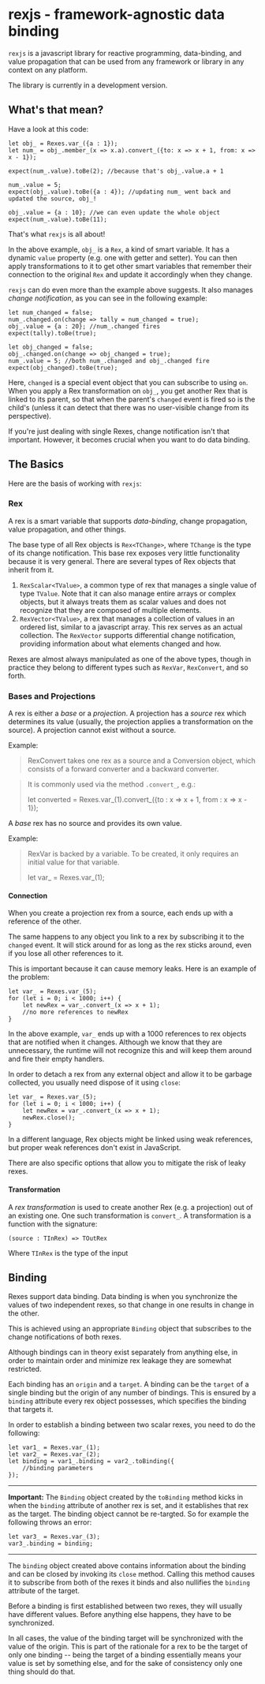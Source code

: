 # rexjs - framework-agnostic data binding
`rexjs` is a javascript library for reactive programming, data-binding, and value propagation that can be used from any framework or library in any context on any platform.

The library is currently in a development version.

## What's that mean?
Have a look at this code:

	let obj_ = Rexes.var_({a : 1});
	let num_ = obj_.member_(x => x.a).convert_({to: x => x + 1, from: x => x - 1});
	 
	expect(num_.value).toBe(2); //because that's obj_.value.a + 1
	
	num_.value = 5;
	expect(obj_.value).toBe({a : 4}); //updating num_ went back and updated the source, obj_!
	
	obj_.value = {a : 10}; //we can even update the whole object
	expect(num_.value).toBe(11);

That's what `rexjs` is all about!

In the above example, `obj_` is a `Rex`, a kind of smart variable. It has a dynamic `value` property (e.g. one with getter and setter). You can then apply transformations to it to get other smart variables that remember their connection to the original `Rex` and update it accordingly when they change.

`rexjs` can do even more than the example above suggests. It also manages *change notification*, as you can see in the following example:

	let num_changed = false;
	num_.changed.on(change => tally = num_changed = true);
	obj_.value = {a : 20}; //num_.changed fires
	expect(tally).toBe(true);

	let obj_changed = false;
	obj_.changed.on(change => obj_changed = true);
	num_.value = 5; //both num_.changed and obj_.changed fire
	expect(obj_changed).toBe(true);

Here, `changed` is a special event object that you can subscribe to using `on`. When you apply a Rex transformation on `obj_`, you get another Rex that is linked to its parent, so that when the parent's `changed` event is fired so is the child's (unless it can detect that there was no user-visible change from its perspective).

If you're just dealing with single Rexes, change notification isn't that important. However, it becomes crucial when you want to do data binding.

## The Basics
Here are the basis of working with `rexjs`:

### Rex
A rex is a smart variable that supports *data-binding*, change propagation, value propagation, and other things.

The base type of all Rex objects is `Rex<TChange>`, where `TChange` is the type of its change notification. This base rex exposes very little functionality because it is very general. There are several types of Rex objects that inherit from it.

1. `RexScalar<TValue>`, a common type of rex that manages a single value of type `TValue`. Note that it can also manage entire arrays or complex objects, but it always treats them as scalar values and does not recognize that they are composed of multiple elements.
2. `RexVector<TValue>`, a rex that manages a collection of values in an ordered list, similar to a javascript array. This rex serves as an actual collection. The `RexVector` supports differential change notification, providing information about what elements changed and how.

Rexes are almost always manipulated as one of the above types, though in practice they belong to different types such as `RexVar`, `RexConvert`, and so forth.

### Bases and Projections
A rex is either a *base* or a *projection*. A projection has a *source* rex which determines its value (usually, the projection applies a transformation on the source). A projection cannot exist without a source.

Example:
> RexConvert takes one rex as a source and a Conversion object, which consists of a forward converter and a backward converter.

> It is commonly used via the method `.convert_`, e.g.:
> 
> 	let converted =  Rexes.var_(1).convert_({to : x => x + 1, from : x => x - 1});

A *base* rex has no source and provides its own value.

Example:
> RexVar is backed by a variable. To be created, it only requires an initial value for that variable.
>
> 	let var_ = Rexes.var_(1);

#### Connection
When you create a projection rex from a source, each ends up with a reference of the other. 

The same happens to any object you link to a rex by subscribing it to the `changed` event. It will stick around for as long as the rex sticks around, even if you lose all other references to it.

This is important because it can cause memory leaks. Here is an example of the problem:

	let var_ = Rexes.var_(5);
	for (let i = 0; i < 1000; i++) {
		let newRex = var_.convert_(x => x + 1);
		//no more references to newRex
	}

In the above example, `var_` ends up with a 1000 references to rex objects that are notified when it changes. Although we know that they are unnecessary, the runtime will not recognize this and will keep them around and fire their empty handlers.

In order to detach a rex from any external object and allow it to be garbage collected, you usually need dispose of it using `close`:

	let var_ = Rexes.var_(5);
	for (let i = 0; i < 1000; i++) {
		let newRex = var_.convert_(x => x + 1);
		newRex.close();
	}

In a different language, Rex objects might be linked using weak references, but proper weak references don't exist in JavaScript.

There are also specific options that allow you to mitigate the risk of leaky rexes.


#### Transformation
A *rex transformation* is used to create another Rex (e.g. a projection) out of an existing one. One such transformation is `convert_`. A transformation is a function with the signature:

	(source : TInRex) => TOutRex

Where `TInRex` is the type of the input 

## Binding
Rexes support data binding. Data binding is when you synchronize the values of two independent rexes, so that change in one results in change in the other.

This is achieved using an appropriate `Binding` object that subscribes to the change notifications of both rexes.

Although bindings can in theory exist separately from anything else, in order to maintain order and minimize rex leakage they are somewhat restricted.

Each binding has an `origin` and a `target`. A binding can be the `target` of a single binding but the origin of any number of bindings. This is ensured by a `binding` attribute every rex object possesses, which specifies the binding that targets it.

In order to establish a binding between two scalar rexes, you need to do the following:

	let var1_ = Rexes.var_(1);
	let var2_ = Rexes.var_(2);
	let binding = var1_.binding = var2_.toBinding({
		//binding parameters
	});

---
**Important:** The `Binding` object created by the `toBinding` method kicks in when the `binding` attribute of another rex is set, and it establishes that rex as the target. The binding object cannot be re-targted. So for example the following throws an error:

	let var3_ = Rexes.var_(3);
	var3_.binding = binding;
---
	

The `binding` object created above contains information about the binding and can be closed by invoking its `close` method. Calling this method causes it to subscribe from both of the rexes it binds and also nullifies the `binding` attribute of the target.

Before a binding is first established between two rexes, they will usually have different values. Before anything else happens, they have to be synchronized.

In all cases, the value of the binding target will be synchronized with the value of the origin. This is part of the rationale for a rex to be the target of only one binding -- being the target of a binding essentially means your value is set by something else, and for the sake of consistency only one thing should do that.